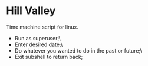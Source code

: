 # Hill Valley

Time machine script for linux.
 * Run as superuser;\
 * Enter desired date;\
 * Do whatever you wanted to do in the past or future;\
 * Exit subshell to return back;